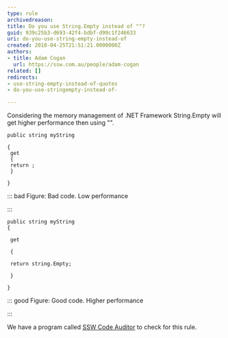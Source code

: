 ```yaml
---
type: rule
archivedreason: 
title: Do you use String.Empty instead of ""?
guid: 939c25b3-d693-42f4-bdbf-d99c1f246633
uri: do-you-use-string-empty-instead-of
created: 2018-04-25T21:51:21.0000000Z
authors:
- title: Adam Cogan
  url: https://ssw.com.au/people/adam-cogan
related: []
redirects:
- use-string-empty-instead-of-quotes
- do-you-use-stringempty-instead-of-

---
```


Considering the memory management of .NET Framework String.Empty will get higher performance then using "".

<!--endintro-->



```
public string myString 
   
{
 get
 {
 return ;
 } 
   
}
```



::: bad
Figure: Bad code. Low performance

:::



```
public string myString
{ 
   
 get 
   
 { 
   
 return string.Empty; 
   
 } 
   
}
```



::: good
Figure: Good code. Higher performance

:::

We have a program called [SSW Code Auditor](https&#58;//www.ssw.com.au/ssw/CodeAuditor/Rules.aspx#TimeSpan) to check for this rule.
